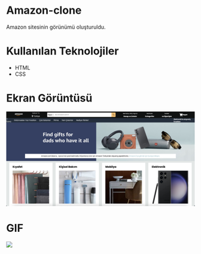 # Amazon-clone
Amazon sitesinin görünümü oluşturuldu. 

# Kullanılan Teknolojiler
- HTML
- CSS

# Ekran Görüntüsü
![](resimler/amazon.png)

# GIF
![](resimler/amazon.gif)
